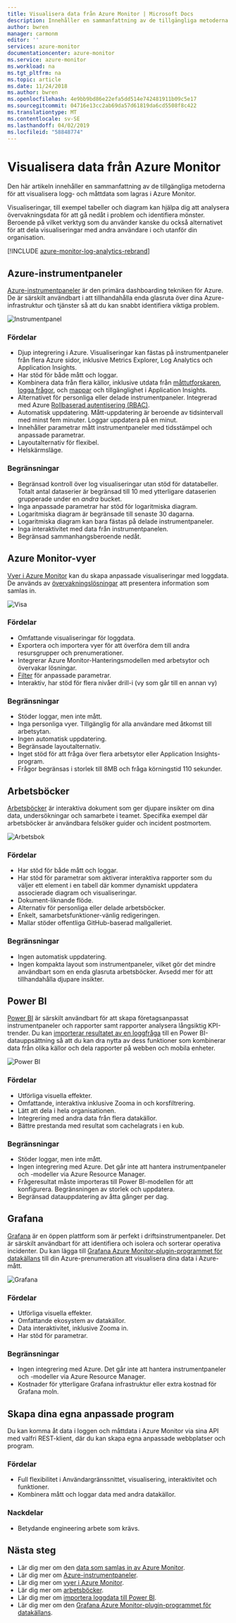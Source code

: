 ```yaml
---
title: Visualisera data från Azure Monitor | Microsoft Docs
description: Innehåller en sammanfattning av de tillgängliga metoderna för att visualisera mått och loggar data som lagras i Azure Monitor.
author: bwren
manager: carmonm
editor: ''
services: azure-monitor
documentationcenter: azure-monitor
ms.service: azure-monitor
ms.workload: na
ms.tgt_pltfrm: na
ms.topic: article
ms.date: 11/24/2018
ms.author: bwren
ms.openlocfilehash: 4e9bb9bd86e22efa5dd514e742481911b09c5e17
ms.sourcegitcommit: 04716e13cc2ab69da57d61819da6cd5508f8c422
ms.translationtype: MT
ms.contentlocale: sv-SE
ms.lasthandoff: 04/02/2019
ms.locfileid: "58848774"
---
```

# <a name="visualizing-data-from-azure-monitor"></a>Visualisera data från Azure Monitor
Den här artikeln innehåller en sammanfattning av de tillgängliga metoderna för att visualisera logg- och måttdata som lagras i Azure Monitor.

Visualiseringar, till exempel tabeller och diagram kan hjälpa dig att analysera övervakningsdata för att gå nedåt i problem och identifiera mönster. Beroende på vilket verktyg som du använder kanske du också alternativet för att dela visualiseringar med andra användare i och utanför din organisation.

[!INCLUDE [azure-monitor-log-analytics-rebrand](../../includes/azure-monitor-log-analytics-rebrand.md)]

## <a name="azure-dashboards"></a>Azure-instrumentpaneler
[Azure-instrumentpaneler](../azure-portal/azure-portal-dashboards.md) är den primära dashboarding tekniken för Azure. De är särskilt användbart i att tillhandahålla enda glasruta över dina Azure-infrastruktur och tjänster så att du kan snabbt identifiera viktiga problem.

![Instrumentpanel](media/visualizations/dashboard.png)

### <a name="advantages"></a>Fördelar
- Djup integrering i Azure. Visualiseringar kan fästas på instrumentpaneler från flera Azure sidor, inklusive Metrics Explorer, Log Analytics och Application Insights.
- Har stöd för både mått och loggar.
- Kombinera data från flera källor, inklusive utdata från [måttutforskaren](platform/metrics-charts.md), [logga frågor](log-query/log-query-overview.md), och [mappar](app/app-map.md) och tillgänglighet i Application Insights.
- Alternativet för personliga eller delade instrumentpaneler. Integrerad med Azure [Rollbaserad autentisering (RBAC)](../role-based-access-control/overview.md).
- Automatisk uppdatering. Mått-uppdatering är beroende av tidsintervall med minst fem minuter. Loggar uppdatera på en minut.
- Innehåller parametrar mått instrumentpaneler med tidsstämpel och anpassade parametrar.
- Layoutalternativ för flexibel.
- Helskärmsläge.


### <a name="limitations"></a>Begränsningar
- Begränsad kontroll över log visualiseringar utan stöd för datatabeller. Totalt antal dataserier är begränsad till 10 med ytterligare dataserien grupperade under en _andra_ bucket.
- Inga anpassade parametrar har stöd för logaritmiska diagram.
- Logaritmiska diagram är begränsade till senaste 30 dagarna.
- Logaritmiska diagram kan bara fästas på delade instrumentpaneler.
- Inga interaktivitet med data från instrumentpanelen.
- Begränsad sammanhangsberoende nedåt.

## <a name="azure-monitor-views"></a>Azure Monitor-vyer
[Vyer i Azure Monitor](platform/view-designer.md) kan du skapa anpassade visualiseringar med loggdata. De används av [övervakningslösningar](insights/solutions.md) att presentera information som samlas in.

![Visa](media/visualizations/view.png)

### <a name="advantages"></a>Fördelar
- Omfattande visualiseringar för loggdata.
- Exportera och importera vyer för att överföra dem till andra resursgrupper och prenumerationer.
- Integrerar Azure Monitor-Hanteringsmodellen med arbetsytor och övervakar lösningar.
- [Filter](platform/view-designer-filters.md) för anpassade parametrar.
- Interaktiv, har stöd för flera nivåer drill-i (vy som går till en annan vy)

### <a name="limitations"></a>Begränsningar
- Stöder loggar, men inte mått.
- Inga personliga vyer. Tillgänglig för alla användare med åtkomst till arbetsytan.
- Ingen automatisk uppdatering.
- Begränsade layoutalternativ.
- Inget stöd för att fråga över flera arbetsytor eller Application Insights-program.
- Frågor begränsas i storlek till 8MB och fråga körningstid 110 sekunder.


## <a name="workbooks"></a>Arbetsböcker
[Arbetsböcker](../azure-monitor/app/usage-workbooks.md) är interaktiva dokument som ger djupare insikter om dina data, undersökningar och samarbete i teamet. Specifika exempel där arbetsböcker är användbara felsöker guider och incident postmortem.

![Arbetsbok](media/visualizations/workbook.png)

### <a name="advantages"></a>Fördelar
- Har stöd för både mått och loggar.
- Har stöd för parametrar som aktiverar interaktiva rapporter som du väljer ett element i en tabell där kommer dynamiskt uppdatera associerade diagram och visualiseringar.
- Dokument-liknande flöde.
- Alternativ för personliga eller delade arbetsböcker.
- Enkelt, samarbetsfunktioner-vänlig redigeringen.
- Mallar stöder offentliga GitHub-baserad mallgalleriet.

### <a name="limitations"></a>Begränsningar
- Ingen automatisk uppdatering.
- Ingen kompakta layout som instrumentpaneler, vilket gör det mindre användbart som en enda glasruta arbetsböcker. Avsedd mer för att tillhandahålla djupare insikter.


## <a name="power-bi"></a>Power BI
[Power BI](https://powerbi.microsoft.com/documentation/powerbi-service-get-started/) är särskilt användbart för att skapa företagsanpassat instrumentpaneler och rapporter samt rapporter analysera långsiktig KPI-trender. Du kan [importerar resultatet av en loggfråga](platform/powerbi.md) till en Power BI-datauppsättning så att du kan dra nytta av dess funktioner som kombinerar data från olika källor och dela rapporter på webben och mobila enheter.

![Power BI](media/visualizations/power-bi.png)

### <a name="advantages"></a>Fördelar
- Utförliga visuella effekter.
- Omfattande, interaktiva inklusive Zooma in och korsfiltrering.
- Lätt att dela i hela organisationen.
- Integrering med andra data från flera datakällor.
- Bättre prestanda med resultat som cachelagrats i en kub.


### <a name="limitations"></a>Begränsningar
- Stöder loggar, men inte mått.
- Ingen integrering med Azure. Det går inte att hantera instrumentpaneler och -modeller via Azure Resource Manager.
- Frågeresultat måste importeras till Power BI-modellen för att konfigurera. Begränsningen av storlek och uppdatera.
- Begränsad datauppdatering av åtta gånger per dag.


## <a name="grafana"></a>Grafana
[Grafana](https://grafana.com/) är en öppen plattform som är perfekt i driftsinstrumentpaneler. Det är särskilt användbart för att identifiera och isolera och sorterar operativa incidenter. Du kan lägga till [Grafana Azure Monitor-plugin-programmet för datakällans](platform/grafana-plugin.md) till din Azure-prenumeration att visualisera dina data i Azure-mått.

![Grafana](media/visualizations/grafana.png)

### <a name="advantages"></a>Fördelar
- Utförliga visuella effekter.
- Omfattande ekosystem av datakällor.
- Data interaktivitet, inklusive Zooma in.
- Har stöd för parametrar.

### <a name="limitations"></a>Begränsningar
- Ingen integrering med Azure. Det går inte att hantera instrumentpaneler och -modeller via Azure Resource Manager.
- Kostnader för ytterligare Grafana infrastruktur eller extra kostnad för Grafana moln.


## <a name="build-your-own-custom-application"></a>Skapa dina egna anpassade program
Du kan komma åt data i loggen och måttdata i Azure Monitor via sina API med valfri REST-klient, där du kan skapa egna anpassade webbplatser och program.

### <a name="advantages"></a>Fördelar
- Full flexibilitet i Användargränssnittet, visualisering, interaktivitet och funktioner.
- Kombinera mått och loggar data med andra datakällor.

### <a name="disadvantages"></a>Nackdelar
- Betydande engineering arbete som krävs.


## <a name="next-steps"></a>Nästa steg
- Lär dig mer om den [data som samlas in av Azure Monitor](platform/data-platform.md).
- Lär dig mer om [Azure-instrumentpaneler](../azure-portal/azure-portal-dashboards.md).
- Lär dig mer om [vyer i Azure Monitor](platform/view-designer.md).
- Lär dig mer om [arbetsböcker](../azure-monitor/app/usage-workbooks.md).
- Lär dig mer om [importera loggdata till Power BI](../azure-monitor/platform/powerbi.md).
- Lär dig mer om den [Grafana Azure Monitor-plugin-programmet för datakällans](../azure-monitor/platform/grafana-plugin.md).

